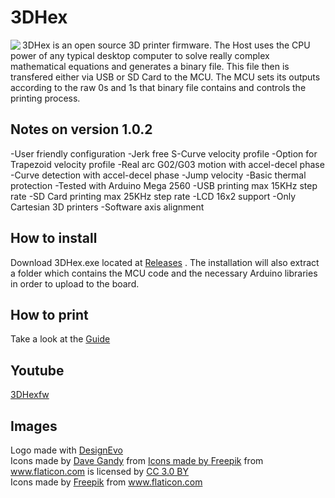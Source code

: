# 3DHex
<img align="left" src="https://github.com/3DHexfw/3DHex/blob/master/Host/3DHex.ico" />

3DHex is an open source 3D printer firmware. The Host uses the CPU power of any typical desktop computer to solve really complex mathematical equations and generates a binary file. This file then is transfered either via USB or SD Card to the MCU. The MCU sets its outputs according to the raw 0s and 1s that binary file contains and controls the printing process. 

## Notes on version 1.0.2

-User friendly configuration
-Jerk free S-Curve velocity profile
-Option for Trapezoid velocity profile
-Real arc G02/G03 motion with accel-decel phase
-Curve detection with accel-decel phase
-Jump velocity
-Basic thermal protection
-Tested with Arduino Mega 2560
-USB printing max 15KHz step rate
-SD Card printing max 25KHz step rate
-LCD 16x2 support
-Only Cartesian 3D printers
-Software axis alignment 

## How to install

Download 3DHex.exe located at [Releases](https://github.com/3DHexfw/3DHex/releases) . The installation will also extract a folder which contains the MCU code and the necessary Arduino libraries in order to upload to the board.

## How to print 

Take a look at the [Guide](https://github.com/3DHexfw/3DHex/blob/master/Host/Host%20saved%20settings/3DHex/Guide_1.0.2.pdf)

## Youtube 

[3DHexfw](https://www.youtube.com/channel/UCmxyTgfH-faXP00cXr8jxtA?view_as=subscriber)

## Images

<div>Logo made with <a href="https://www.designevo.com/" title="Free Online Logo Maker">DesignEvo</a></div>
<div>Icons made by <a href="https://www.flaticon.com/authors/dave-gandy" title="Dave Gandy">Dave Gandy</a> from <a href="https://www.flaticon.com/" 
<div>Icons made by <a href="https://www.freepik.com/" title="Freepik">Freepik</a> from <a href="https://www.flaticon.com/"                 title="Flaticon">www.flaticon.com</a> is licensed by <a href="http://creativecommons.org/licenses/by/3.0/"                 title="Creative Commons BY 3.0" target="_blank">CC 3.0 BY</a></div>
<div>Icons made by <a href="https://www.flaticon.com/authors/freepik" title="Freepik">Freepik</a> from <a href="https://www.flaticon.com/" title="Flaticon">www.flaticon.com</a></div>